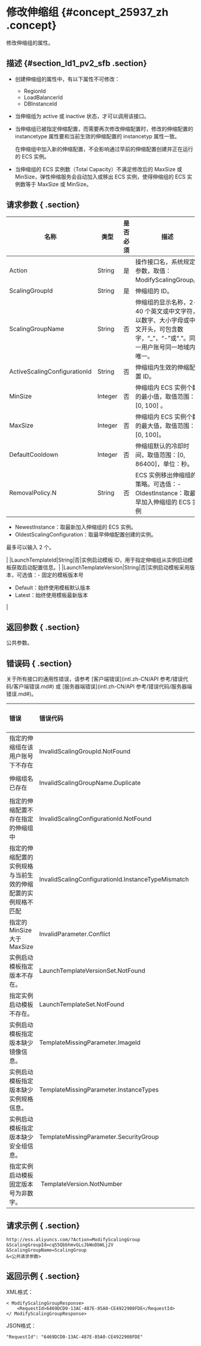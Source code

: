 # 修改伸缩组 {#concept_25937_zh .concept}

修改伸缩组的属性。

## 描述 {#section_ld1_pv2_sfb .section}

-   创建伸缩组的属性中，有以下属性不可修改：
    -   RegionId
    -   LoadBalancerId
    -   DBInstanceId
-   当伸缩组为 active 或 inactive 状态，才可以调用该接口。
-   当伸缩组已被指定伸缩配置，而需要再次修改伸缩配置时，修改的伸缩配置的 instancetype 属性要和当前生效的伸缩配置的 instancetyp 属性一致。

    在伸缩组中加入新的伸缩配置，不会影响通过早前的伸缩配置创建并正在运行的 ECS 实例。

-   当伸缩组的 ECS 实例数（Total Capacity）不满足修改后的 MaxSize 或 MinSize，弹性伸缩服务会自动加入或移出 ECS 实例，使得伸缩组的 ECS 实例数等于 MaxSize 或 MinSize。

## 请求参数 { .section}

|名称|类型|是否必须|描述|
|--|--|----|--|
|Action|String|是|操作接口名，系统规定参数，取值：ModifyScalingGroup。|
|ScalingGroupId|String|是|伸缩组的 ID。|
|ScalingGroupName|String|否|伸缩组的显示名称，2-40 个英文或中文字符，以数字、大小字母或中文开头，可包含数字，“\_”，“-”或“.”。同一用户账号同一地域内唯一。|
|ActiveScalingConfigurationId|String|否|伸缩组内生效的伸缩配置 ID。|
|MinSize|Integer|否|伸缩组内 ECS 实例个数的最小值，取值范围：\[0, 100\] 。|
|MaxSize|Integer|否|伸缩组内 ECS 实例个数的最大值，取值范围：\[0, 100\]。|
|DefaultCooldown|Integer|否|伸缩组默认的冷却时间，取值范围：\[0, 86400\]，单位：秒。|
|RemovalPolicy.N|String|否|ECS 实例移出伸缩组的策略。可选值：-   OldestInstance：取最早加入伸缩组的 ECS 实例
-   NewestInstance：取最新加入伸缩组的 ECS 实例。
-   OldestScalingConfiguration：取最早伸缩配置创建的实例。

最多可以输入 2 个。

|
|LaunchTemplateId|String|否|实例启动模板 ID，用于指定伸缩组从实例启动模板获取启动配置信息。|
|LaunchTemplateVersion|String|否|实例启动模板采用版本，可选值：-   固定的模板版本号
-   Default：始终使用模板默认版本
-   Latest：始终使用模板最新版本

|

## 返回参数 { .section}

公共参数。

## 错误码 { .section}

关于所有接口的通用性错误，请参考 [客户端错误](intl.zh-CN/API 参考/错误代码/客户端错误.md#) 或 [服务器端错误](intl.zh-CN/API 参考/错误代码/服务器端错误.md#)。

|错误|错误代码|描述|HTTP状态码|
|:-|:---|:-|:------|
|指定的伸缩组在该用户账号下不存在|InvalidScalingGroupId.NotFound|The specified scaling group does not exist.|404|
|伸缩组名已存在|InvalidScalingGroupName.Duplicate|The specified value of parameter `<parameter name>` is duplicated.|400|
|指定的伸缩配置不存在指定的伸缩组中|InvalidScalingConfigurationId.NotFound|The specified scaling configuration does not exist.|404|
|指定的伸缩配置的实例规格与当前生效的伸缩配置的实例规格不匹配|InvalidScalingConfigurationId.InstanceTypeMismatch|The specified scaling configuration and existing active scaling configuration have different instance type.|400|
|指定的 MinSize 大于 MaxSize|InvalidParameter.Conflict|The value of parameter `<parameter name>` and parameter `<parameter name>` are confilict.|400|
|实例启动模板指定版本不存在。|LaunchTemplateVersionSet.NotFound|The specific version of launch template is not exist.|400|
|指定实例启动模板不存在。|LaunchTemplateSet.NotFound|The specified launch template set is not found.|400|
|实例启动模板指定版本缺少镜像信息。|TemplateMissingParameter.ImageId|The input parameter "ImageId" that is mandatory for processing this request is not supplied.|400|
|实例启动模板指定版本缺少实例规格信息。|TemplateMissingParameter.InstanceTypes|The input parameter "InstanceTypes" that is mandatory for processing this request is not supplied.|400|
|实例启动模板指定版本缺少安全组信息。|TemplateMissingParameter.SecurityGroup|The input parameter "SecurityGroup" that is mandatory for processing this request is not supplied.|400|
|指定实例启动模板固定版本号为非数字。| TemplateVersion.NotNumber|The input parameter "LaunchTemplateVersion" is supposed to be a string representing the version number.|400|

## 请求示例 { .section}

```
http://ess.aliyuncs.com/?Action=ModifyScalingGroup
&ScalingGroupId=cqS5QbbhmvGLcJbWoDbWLj2V
&ScalingGroupName=ScalingGroup
&<公共请求参数>
```

## 返回示例 { .section}

XML格式：

```
< ModifyScalingGroupResponse>
    <RequestId>6469DCD0-13AC-487E-85A0-CE4922908FDE</RequestId>
</ ModifyScalingGroupResponse>
```

JSON格式：

```
"RequestId": "6469DCD0-13AC-487E-85A0-CE4922908FDE"
```

